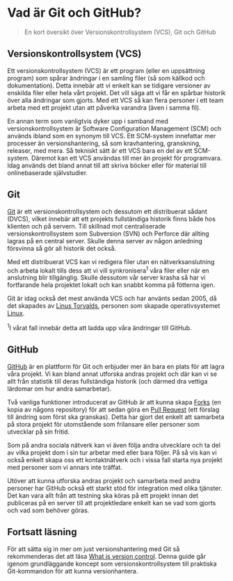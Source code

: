 # Vad är Git och GitHub?

> En kort översikt över Versionskontrollsystem (VCS), Git och GitHub

## Versionskontrollsystem (VCS)

Ett versionskontrollsystem (VCS) är ett program (eller en uppsättning program)
som spårar ändringar i en samling filer (så som källkod och dokumentation).
Detta innebär att vi enkelt kan se tidigare versioner av enskilda filer eller
hela vårt projekt. Det vill säga att vi får en spårbar historik över alla
ändringar som gjorts. Med ett VCS så kan flera personer i ett team arbeta med
ett projekt utan att påverka varandra (även i samma fil).

En annan term som vanligtvis dyker upp i samband med versionskontrollsystem är
Software Configuration Management (SCM) och används ibland som en synonym till
VCS. Ett SCM-system innefattar mer processer än versionshantering, så som
kravhantering, granskning, releaser, med mera. Så tekniskt sätt är ett VCS bara
en del av ett SCM-system. Däremot kan ett VCS användas till mer än projekt för
programvara. Idag används det bland annat till att skriva böcker eller för
material till onlinebaserade självstudier.

## Git

[Git][scm] är ett versionskontrollsystem och dessutom ett distribuerat sådant
(DVCS), vilket innebär att ett projekts fullständiga historik finns både hos
klienten och på servern. Till skillnad mot centraliserade versionskontrollsystem
som Subversion (SVN) och Perforce där allting lagras på en central server.
Skulle denna server av någon anledning försvinna så gör all historik det också.

Med ett distribuerat VCS kan vi redigera filer utan en nätverksanslutning och
arbeta lokalt tills dess att vi vill synkronisera<sup>1</sup> våra filer eller
när en anslutning blir tillgänglig. Skulle dessutom vår server krasha så har vi
fortfarande hela projektet lokalt och kan snabbt komma på fötterna igen.

Git är idag också det mest använda VCS och har använts sedan 2005, då det
skapades av [Linus Torvalds][linus], personen som skapade operativsystemet
[Linux][linux].

<sup>1</sup>I vårat fall innebär detta att ladda upp våra ändringar till
GitHub.

## GitHub

[GitHub][github] är en plattform för Git och erbjuder mer än bara en plats för
att lagra våra projekt. Vi kan bland annat utforska andras projekt och där kan
vi se allt från statistik till deras fullständiga historik (och därmed dra
vettiga lärdomar om hur andra samarbetar).

Två vanliga funktioner introducerat av GitHub är att kunna skapa [Forks][forks]
(en kopia av någons repository) för att sedan göra en [Pull Request][pull] (ett
förslag till ändring som först ska granskas). Detta har gjort det enkelt att
samarbeta på stora projekt för utomstående som frilansare eller personer som
utvecklar på sin fritid.

Som på andra sociala nätverk kan vi även följa andra utvecklare och ta del av
vilka projekt dom i sin tur arbetar med eller bara följer. På så vis kan vi
också enkelt skapa oss ett kontaktnätverk och i vissa fall starta nya projekt
med personer som vi annars inte träffat.

Utöver att kunna utforska andras projekt och samarbeta med andra personer har
GitHub också ett starkt stöd för integration med olika tjänster. Det kan vara
allt från att testning ska köras på ett projekt innan det publiceras på en
server till att projektledare enkelt kan se vad som gjorts och vad som behöver
göras.

## Fortsatt läsning

För att sätta sig in mer om just versionshantering med Git så rekommenderas det
att läsa [What is version control][vcs]. Denna guide går igenom grundläggande
koncept som versionskontrollsystem till praktiska Git-kommandon för att kunna
versionhantera.

[scm]: https://git-scm.com
[linus]: https://sv.wikipedia.org/wiki/Linus_Torvalds
[linux]: https://github.com/torvalds/linux
[github]: https://github.com
[forks]: https://guides.github.com/activities/forking/
[pull]: https://help.github.com/en/github/collaborating-with-issues-and-pull-requests/creating-a-pull-request
[vcs]: https://www.atlassian.com/git/tutorials/what-is-version-control
